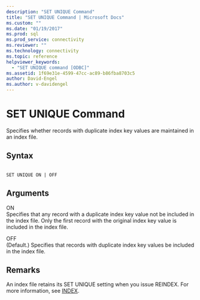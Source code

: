 ```yaml
---
description: "SET UNIQUE Command"
title: "SET UNIQUE Command | Microsoft Docs"
ms.custom: ""
ms.date: "01/19/2017"
ms.prod: sql
ms.prod_service: connectivity
ms.reviewer: ""
ms.technology: connectivity
ms.topic: reference
helpviewer_keywords: 
  - "SET UNIQUE command [ODBC]"
ms.assetid: 1f69e31e-4599-47cc-ac89-b86fba8703c5
author: David-Engel
ms.author: v-davidengel
---
```

# SET UNIQUE Command
Specifies whether records with duplicate index key values are maintained in an index file.  
  
## Syntax  
  
```  
  
SET UNIQUE ON | OFF  
```  
  
## Arguments  
 ON  
 Specifies that any record with a duplicate index key value not be included in the index file. Only the first record with the original index key value is included in the index file.  
  
 OFF  
 (Default.) Specifies that records with duplicate index key values be included in the index file.  
  
## Remarks  
 An index file retains its SET UNIQUE setting when you issue REINDEX. For more information, see [INDEX](../../odbc/microsoft/index-command.md).
